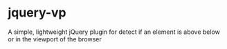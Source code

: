 jquery-vp
=========

A simple, lightweight jQuery plugin for detect if an element is above below or in the viewport of the browser
